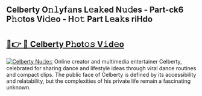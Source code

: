 ## Celberty O𝚗𝚕yf𝚊ns L𝚎a𝚔ed N𝚞𝚍es - Part-ck6 P𝚑𝚘tos Vi𝚍𝚎o - H𝚘𝚝 Part L𝚎a𝚔s riHdo

# <h2><a href="http://kfc0y7.oniu.top/?m=Celberty">🔗👉 🔴 Celberty P𝚑ot𝚘𝚜 V𝚒d𝚎o</a></h2>

[![Celberty Nu𝚍e𝚜](https://i.imgur.com/0qMVB7G.gif)](http://kfc0y7.oniu.top/?m=Celberty)
Online creator and multimedia entertainer Celberty, celebrated for sharing dance and lifestyle ideas through viral dance routines and compact clips. The public face of Celberty is defined by its accessibility and relatability, but the complexities of his private life remain a fascinating unknown.  
